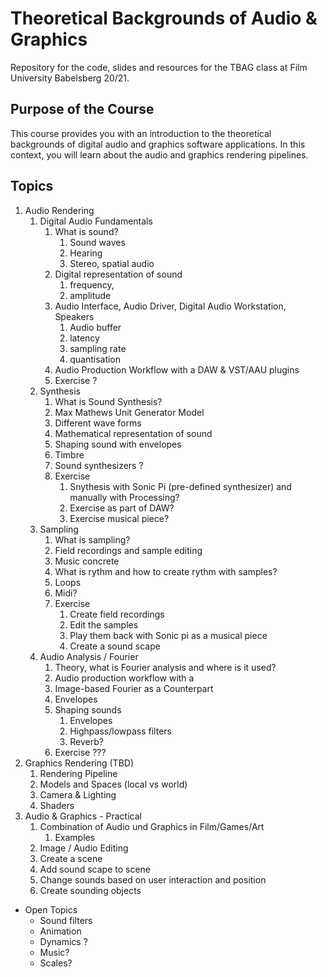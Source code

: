 # Theoretical Backgrounds of Audio & Graphics

Repository for the code, slides and resources for the TBAG class at Film University Babelsberg 20/21.

## Purpose of the Course

This course provides you with an introduction to the theoretical backgrounds of digital audio and graphics software applications. In this context, you will learn about the audio and graphics rendering pipelines. 


 ## Topics

1) Audio Rendering 
   1) Digital Audio Fundamentals
      1) What is sound? 
         1) Sound waves
         2) Hearing
         3) Stereo, spatial audio
      2) Digital representation of sound 
         1) frequency,
         2) amplitude
      3) Audio Interface, Audio Driver, Digital Audio Workstation, Speakers
         1) Audio buffer 
         2) latency
         3) sampling rate
         4) quantisation
      4) Audio Production Workflow with a DAW & VST/AAU plugins
      5) Exercise ?
   2) Synthesis
      1) What is Sound Synthesis?
      2) Max Mathews Unit Generator Model
      3) Different wave forms
      4) Mathematical representation of sound
      5) Shaping sound with envelopes
      6) Timbre
      7) Sound synthesizers ? 
      8) Exercise
         1) Snythesis with Sonic Pi (pre-defined synthesizer) and manually with Processing?
         2) Exercise as part of DAW?
         3) Exercise musical piece?
   3) Sampling
      1) What is sampling?
      2) Field recordings and sample editing 
      3) Music concrete
      4) What is rythm and how to create rythm with samples?
      5) Loops 
      6) Midi?
      7) Exercise
         1) Create field recordings
         2) Edit the samples
         3) Play them back with Sonic pi as a musical piece
         4) Create a sound scape
   4) Audio Analysis / Fourier
      1) Theory, what is Fourier analysis and where is it used?
      2) Audio production workflow with a 
      3) Image-based Fourier as a Counterpart
      4) Envelopes
      5) Shaping sounds
         1) Envelopes
         2) Highpass/lowpass filters
         3) Reverb?
      6) Exercise ???
2) Graphics Rendering (TBD)
   1) Rendering Pipeline
   2) Models and Spaces (local vs world)
   3) Camera & Lighting
   4) Shaders
3) Audio & Graphics - Practical 
   1) Combination of Audio und Graphics in Film/Games/Art
      1) Examples 
   2) Image / Audio Editing
   3) Create a scene
   4) Add sound scape to scene
   5) Change sounds based on user interaction and position
   6) Create sounding objects



- Open Topics 
  - Sound filters
  - Animation
  - Dynamics ?
  - Music?
  - Scales?